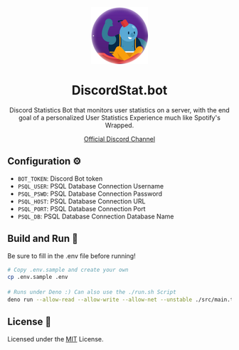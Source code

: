 <p align='center'>
  <img src='misc/Oracle-profile.png' />
</p>
<h1 align='center'>
  DiscordStat.bot
</h2>
<p align='center'>
Discord Statistics Bot that monitors user statistics on a server, with the end goal of a personalized User Statistics Experience much like Spotify's Wrapped.
</p>
<p align='center'>
  <a href='https://discord.gg/68xT2UwJ2R'>Official Discord Channel</a>
</P>


## Configuration ⚙️
- `BOT_TOKEN`: Discord Bot token
- `PSQL_USER`: PSQL Database Connection Username
- `PSQL_PSWD`: PSQL Database Connection Password
- `PSQL_HOST`: PSQL Database Connection URL
- `PSQL_PORT`: PSQL Database Connection Port
- `PSQL_DB`: PSQL Database Connection Database Name

## Build and Run 🚀
Be sure to fill in the .env file before running!
```sh
# Copy .env.sample and create your own
cp .env.sample .env

# Runs under Deno :) Can also use the ./run.sh Script
deno run --allow-read --allow-write --allow-net --unstable ./src/main.ts
```

## License 📔
Licensed under the [MIT](LICENSE) License.